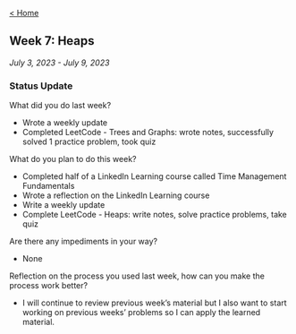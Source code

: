 [< Home](https://shammip.github.io/)

## Week 7: Heaps

*July 3, 2023 - July 9, 2023*

### Status Update 

What did you do last week?
* Wrote a weekly update
* Completed LeetCode - Trees and Graphs: wrote notes, successfully solved 1 practice problem, took quiz

What do you plan to do this week?
* Completed half of a LinkedIn Learning course called Time Management Fundamentals
* Wrote a reflection on the LinkedIn Learning course
* Write a weekly update
* Complete LeetCode - Heaps: write notes, solve practice problems, take quiz

Are there any impediments in your way?
* None

Reflection on the process you used last week, how can you make the process work better?
* I will continue to review previous week’s material but I also want to start working on previous weeks’ problems so I can apply the learned material.

